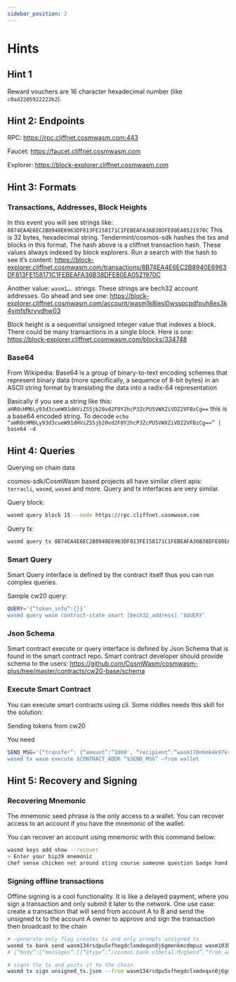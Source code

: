 ```yaml
---
sidebar_position: 2
---
```


# Hints

## Hint 1

Reward vouchers are 16 character hexadecimal number (like `c0ad2205922223b2`).

## Hint 2: Endpoints

RPC: https://rpc.cliffnet.cosmwasm.com:443

Faucet: https://faucet.cliffnet.cosmwasm.com

Explorer: https://block-explorer.cliffnet.cosmwasm.com

## Hint 3: Formats

### Transactions, Addresses, Block Heights

In this event you will see strings like: `8B74EA4E6EC2B8940E6963DF813FE158171C1FEBEAFA36B38DFE80EA0521970C`
This is 32 bytes, hexadecimal string. Tendermint/cosmos-sdk hashes the txs and blocks in this format.
The hash above is a cliffnet transaction hash. These values always indexed by block explorers.
Run a search with the hash to see it’s content: https://block-explorer.cliffnet.cosmwasm.com/transactions/8B74EA4E6EC2B8940E6963DF813FE158171C1FEBEAFA36B38DFE80EA0521970C

Another value: `wasm1….` strings. These strings are bech32 account addresses.
Go ahead and see one: https://block-explorer.cliffnet.cosmwasm.com/account/wasm1k8lesl0wsspcpdfpuh8es3k4ymfsfkryydhw03

Block height is a sequential unsigned integer value that indexes a block. There could be many transactions in a single block.
Here is one: https://block-explorer.cliffnet.cosmwasm.com/blocks/334748

### Base64

From Wikipedia: Base64 is a group of binary-to-text encoding schemes that represent binary data (more specifically, a sequence of 8-bit bytes) in an ASCII string format by translating the data into a radix-64 representation

Basically if you see a string like this: `aHR0cHM6Ly93d3cueW91dHViZS5jb20vd2F0Y2hcP3ZcPU5VWXZiVDZ2VFBzCg==` this is a base64 encoded string.
To decode `echo “aHR0cHM6Ly93d3cueW91dHViZS5jb20vd2F0Y2hcP3ZcPU5VWXZiVDZ2VFBzCg==” | base64 -d`

## Hint 4: Queries

Querying on chain data

cosmos-sdk/CosmWasm based projects all have similar client apis: `terracli`, `wasmd`, `wasmd` and more.
Query and tx interfaces are very similar.

Query block:

```bash
wasmd query block 15 --node https://rpc.cliffnet.cosmwasm.com
```

Query tx:

```bash
wasmd query tx 8B74EA4E6EC2B8940E6963DF813FE158171C1FEBEAFA36B38DFE80EA0521970C --node https://rpc.cliffnet.cosmwasm.com
```

### Smart Query

Smart Query interface is defined by the contract itself thus you can run complex queries.

Sample cw20 query:

```bash
QUERY='{“token_info”:{}}’
wasmd query wasm contract-state smart [bech32_address] ‘$QUERY’
```

### Json Schema

Smart contract execute or query interface is defined by Json Schema that is found in the smart contract repo.
Smart contract developer should provide schema to the users: https://github.com/CosmWasm/cosmwasm-plus/tree/master/contracts/cw20-base/schema

### Execute Smart Contract

You can execute smart contracts using cli. Some riddles needs this skill for the solution:

Sending tokens from cw20

You need

```bash
SEND_MSG='{“transfer”: {“amount”:”1000″, “recipient”:”wasm170n6mk4k97kvrtj25t9ghm54ewmewt6yq9g6kt”}}’
wasmd tx wasm execute $CONTRACT_ADDR “$SEND_MSG” –from wallet
```

## Hint 5: Recovery and Signing

### Recovering Mnemonic

The mnemonic seed phrase is the only access to a wallet. You can recover access to an account if you have the mnemonic of the wallet.

You can recover an account using mnemonic with this command below:
```bash
wasmd keys add show --recover
> Enter your bip39 mnemonic
chef sense chicken net around sting course someone question badge hand also nation siren remember famous bird eagle phrase kidney devote damp sugar throw
```

### Signing offline transactions

Offline signing is a cool functionality. It is like a delayed payment, where you sign a transaction and only submit it later to the network.
One use case: create a transaction that will send
from account A to B and send the unsigned tx to the account A owner to approve and sign the transaction then broadcast to the chain

```bash
# –generate-only flag creates tx and only prompts unsigned tx
wasmd tx bank send wasm134rsdpu5xfhegdclxmdeqxn0j6gmenkmcdmpuz wasm103hx72nfk0mypwlfa3qwyx4rzvv35gvyy83ral 100upebble --memo “you found me” --chain-id cliffnet-1 --generate-only > unsigned_tx.json
# {“body”:{“messages”:[{“@type”:”/cosmos.bank.v1beta1.MsgSend”,”from_address”:”wasm134rsdpu5xfhegdclxmdeqxn0j6gmenkmcdmpuz”,”to_address”:”wasm103hx72nfk0mypwlfa3qwyx4rzvv35gvyy83ral”,”amount”:[{“denom”:”upebble”,”amount”:”100″}]}],”memo”:”you found me”,”timeout_height”:”0″,”extension_options”:[],”non_critical_extension_options”:[]},”auth_info”:{“signer_infos”:[],”fee”:{“amount”:[],”gas_limit”:”81363″,”payer”:””,”granter”:””}},”signatures”:[]}

# signs the tx and posts it to the chain
wasmd tx sign unsigned_tx.json --from wasm134rsdpu5xfhegdclxmdeqxn0j6gmenkmcdmpuz --chain-id cliffnet-1
```
